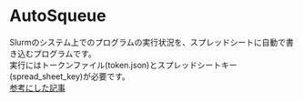 # AutoSqueue
Slurmのシステム上でのプログラムの実行状況を、スプレッドシートに自動で書き込むプログラムです。<br>
実行にはトークンファイル(token.json)とスプレッドシートキー(spread_sheet_key)が必要です。<br>
[参考にした記事](https://qiita.com/164kondo/items/eec4d1d8fd7648217935)